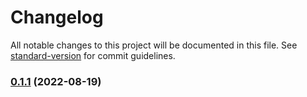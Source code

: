 # Changelog

All notable changes to this project will be documented in this file. See [standard-version](https://github.com/conventional-changelog/standard-version) for commit guidelines.

### [0.1.1](https://github.com/DataShades/ckanext-saml/compare/v0.1.0...v0.1.1) (2022-08-19)
